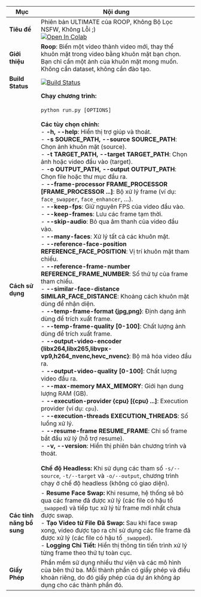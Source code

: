 | **Mục**                   | **Nội dung** |
|---------------------------|--------------|
| **Tiêu đề**               | Phiên bản ULTIMATE của ROOP, Không Bộ Lọc NSFW, Không Lỗi ;) <br> [![Open In Colab](https://colab.research.google.com/assets/colab-badge.svg)](https://colab.research.google.com/github/kyousuke33/roop-nsfw/blob/main/GGColab/GGColab_DeepFake_By_TaiNguyen.ipynb) |
| **Giới thiệu**            | **Roop**: Biến một video thành video mới, thay thế khuôn mặt trong video bằng khuôn mặt bạn chọn. Bạn chỉ cần một ảnh của khuôn mặt mong muốn. <br>Không cần dataset, không cần đào tạo. |
| **Build Status**          | [![Build Status](https://img.shields.io/github/actions/workflow/status/kyousuke33/roop-nsfw/ci.yml.svg?branch=main)](https://github.com/kyousuke33/roop-nsfw/actions?query=workflow:ci) |
| **Cách sử dụng**          | **Chạy chương trình:**<br><br>```python run.py [OPTIONS]```<br><br>**Các tùy chọn chính:**<br>- **-h, --help**: Hiển thị trợ giúp và thoát.<br>- **-s SOURCE_PATH, --source SOURCE_PATH**: Chọn ảnh khuôn mặt (source).<br>- **-t TARGET_PATH, --target TARGET_PATH**: Chọn ảnh hoặc video đầu vào (target).<br>- **-o OUTPUT_PATH, --output OUTPUT_PATH**: Chọn file hoặc thư mục đầu ra.<br>- **--frame-processor FRAME_PROCESSOR [FRAME_PROCESSOR ...]**: Bộ xử lý frame (ví dụ: `face_swapper`, `face_enhancer`, …).<br>- **--keep-fps**: Giữ nguyên FPS của video đầu vào.<br>- **--keep-frames**: Lưu các frame tạm thời.<br>- **--skip-audio**: Bỏ qua âm thanh của video đầu vào.<br>- **--many-faces**: Xử lý tất cả các khuôn mặt.<br>- **--reference-face-position REFERENCE_FACE_POSITION**: Vị trí khuôn mặt tham chiếu.<br>- **--reference-frame-number REFERENCE_FRAME_NUMBER**: Số thứ tự của frame tham chiếu.<br>- **--similar-face-distance SIMILAR_FACE_DISTANCE**: Khoảng cách khuôn mặt dùng để nhận diện.<br>- **--temp-frame-format {jpg,png}**: Định dạng ảnh dùng để trích xuất frame.<br>- **--temp-frame-quality [0-100]**: Chất lượng ảnh dùng để trích xuất frame.<br>- **--output-video-encoder {libx264,libx265,libvpx-vp9,h264_nvenc,hevc_nvenc}**: Bộ mã hóa video đầu ra.<br>- **--output-video-quality [0-100]**: Chất lượng video đầu ra.<br>- **--max-memory MAX_MEMORY**: Giới hạn dung lượng RAM (GB).<br>- **--execution-provider {cpu} [{cpu} ...]**: Execution provider (ví dụ: `cpu`).<br>- **--execution-threads EXECUTION_THREADS**: Số luồng xử lý.<br>- **--resume-frame RESUME_FRAME**: Chỉ số frame bắt đầu xử lý (hỗ trợ resume).<br>- **-v, --version**: Hiển thị phiên bản chương trình và thoát.<br><br>**Chế độ Headless:** Khi sử dụng các tham số `-s/--source`, `-t/--target` và `-o/--output`, chương trình chạy ở chế độ headless (không có giao diện). |
| **Các tính năng bổ sung**| - **Resume Face Swap:** Khi resume, hệ thống sẽ bỏ qua các frame đã được xử lý (các file có hậu tố `_swapped`) và tiếp tục xử lý từ frame mới nhất chưa được swap.<br>- **Tạo Video từ File Đã Swap:** Sau khi face swap xong, video được tạo ra chỉ sử dụng các file frame đã được xử lý (các file có hậu tố `_swapped`).<br>- **Logging Chi Tiết:** Hiển thị thông tin tiến trình xử lý từng frame theo thứ tự toàn cục. |
| **Giấy Phép**           | Phần mềm sử dụng nhiều thư viện và các mô hình của bên thứ ba. Mỗi thành phần có giấy phép và điều khoản riêng, do đó giấy phép của dự án không áp dụng cho các thành phần đó. |
